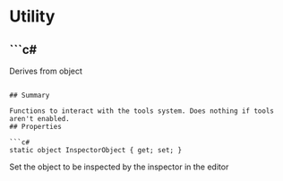 # Utility

## ```c#
Derives from object
```

## Summary

Functions to interact with the tools system. Does nothing if tools aren't enabled.
## Properties

```c#
static object InspectorObject { get; set; } 
```
Set the object to be inspected by the inspector in the editor
